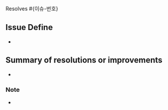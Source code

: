 <!-- Title Convention
- 하나의 커밋일 경우 해당 커밋 메시지와 동일하게 작성한다.
- 여러 커밋이 포함된 경우 요약되어야 한다.
- 서술 : 첫 글자는 대문자.
- 예) Feat(jwt)#13: Add JWT Token For Authorization
--> 

Resolves #{이슈-번호}
<!--
e.g. Resolves #10 / Resolves #123,#345,#456 / Resolves #없음
-->

## Issue Define
<!-- 해당 이슈를 정의/설명해 주세요 -->
- 

## Summary of resolutions or improvements
<!-- 해결/개선 사항을 요약해 주세요. 이미지를 첨부해도 좋습니다. -->
- 

### Note

<!-- 참고 자료, 참고 사항, 리뷰어에게 전하는 메시지 등 -->
- 
